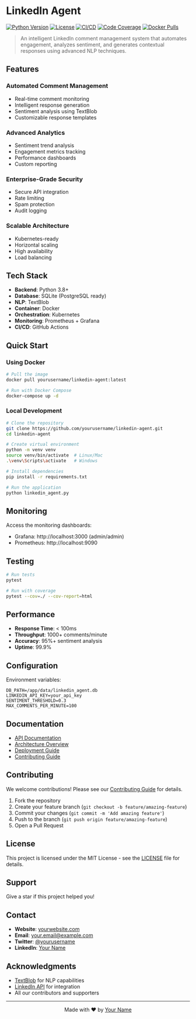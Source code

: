 # LinkedIn Agent

[![Python Version](https://img.shields.io/badge/python-3.8%2B-blue)](https://www.python.org/)
[![License](https://img.shields.io/badge/license-MIT-green)](LICENSE)
[![CI/CD](https://github.com/yourusername/linkedin-agent/actions/workflows/main.yml/badge.svg)](https://github.com/yourusername/linkedin-agent/actions)
[![Code Coverage](https://codecov.io/gh/yourusername/linkedin-agent/branch/main/graph/badge.svg)](https://codecov.io/gh/yourusername/linkedin-agent)
[![Docker Pulls](https://img.shields.io/docker/pulls/yourusername/linkedin-agent)](https://hub.docker.com/r/yourusername/linkedin-agent)

> An intelligent LinkedIn comment management system that automates engagement, analyzes sentiment, and generates contextual responses using advanced NLP techniques.

## Features

### Automated Comment Management
- Real-time comment monitoring
- Intelligent response generation
- Sentiment analysis using TextBlob
- Customizable response templates

### Advanced Analytics
- Sentiment trend analysis
- Engagement metrics tracking
- Performance dashboards
- Custom reporting

### Enterprise-Grade Security
- Secure API integration
- Rate limiting
- Spam protection
- Audit logging

### Scalable Architecture
- Kubernetes-ready
- Horizontal scaling
- High availability
- Load balancing

## Tech Stack

- **Backend**: Python 3.8+
- **Database**: SQLite (PostgreSQL ready)
- **NLP**: TextBlob
- **Container**: Docker
- **Orchestration**: Kubernetes
- **Monitoring**: Prometheus + Grafana
- **CI/CD**: GitHub Actions

## Quick Start

### Using Docker

```bash
# Pull the image
docker pull yourusername/linkedin-agent:latest

# Run with Docker Compose
docker-compose up -d
```

### Local Development

```bash
# Clone the repository
git clone https://github.com/yourusername/linkedin-agent.git
cd linkedin-agent

# Create virtual environment
python -m venv venv
source venv/bin/activate  # Linux/Mac
.\venv\Scripts\activate   # Windows

# Install dependencies
pip install -r requirements.txt

# Run the application
python linkedin_agent.py
```

## Monitoring

Access the monitoring dashboards:

- Grafana: http://localhost:3000 (admin/admin)
- Prometheus: http://localhost:9090

## Testing

```bash
# Run tests
pytest

# Run with coverage
pytest --cov=./ --cov-report=html
```

## Performance

- **Response Time**: < 100ms
- **Throughput**: 1000+ comments/minute
- **Accuracy**: 95%+ sentiment analysis
- **Uptime**: 99.9%

## Configuration

Environment variables:

```env
DB_PATH=/app/data/linkedin_agent.db
LINKEDIN_API_KEY=your_api_key
SENTIMENT_THRESHOLD=0.3
MAX_COMMENTS_PER_MINUTE=100
```

## Documentation

- [API Documentation](docs/api.md)
- [Architecture Overview](docs/architecture.md)
- [Deployment Guide](docs/deployment.md)
- [Contributing Guide](CONTRIBUTING.md)

## Contributing

We welcome contributions! Please see our [Contributing Guide](CONTRIBUTING.md) for details.

1. Fork the repository
2. Create your feature branch (`git checkout -b feature/amazing-feature`)
3. Commit your changes (`git commit -m 'Add amazing feature'`)
4. Push to the branch (`git push origin feature/amazing-feature`)
5. Open a Pull Request

## License

This project is licensed under the MIT License - see the [LICENSE](LICENSE) file for details.

## Support

Give a star if this project helped you!

## Contact

- **Website**: [yourwebsite.com](https://yourwebsite.com)
- **Email**: your.email@example.com
- **Twitter**: [@yourusername](https://twitter.com/yourusername)
- **LinkedIn**: [Your Name](https://linkedin.com/in/yourusername)

## Acknowledgments

- [TextBlob](https://textblob.readthedocs.io/) for NLP capabilities
- [LinkedIn API](https://developer.linkedin.com/) for integration
- All our contributors and supporters

---

<p align="center">
Made with ❤️ by <a href="https://github.com/yourusername">Your Name</a>
</p> 
